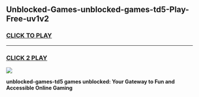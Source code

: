
## Unblocked-Games-unblocked-games-td5-Play-Free-uv1v2
<h3>
<a href="https://premium76.site?title=unblocked-games-td5&ref=21A">CLICK TO PLAY</a></h3>
<hr>

<h3>
<a href="https://premium76.site?title=unblocked-games-td5&ref=21A">CLICK 2 PLAY</a>
  
</h3>

<a href="https://premium76.site?title=unblocked-games-td5&ref=21A"><img src="https://clearcache.store/games.png"></a>


**unblocked-games-td5 games unblocked: Your Gateway to Fun and Accessible Online Gaming**
